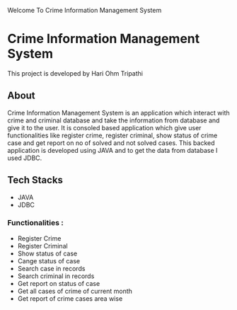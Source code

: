 Welcome To Crime Information Management System

# Crime Information Management System

This project is developed by Hari Ohm Tripathi


## About
Crime Information Management System is an application which interact with crime and criminal database and take the information from database and give it to the user. 
It is consoled based application which give user functionalities like register crime, register criminal, show status of crime case and get report on no of solved and not solved cases.
This backed application is developed using JAVA and to get the data from database I used JDBC.

## Tech Stacks
* JAVA
* JDBC




### Functionalities :
* Register Crime
* Register Criminal
* Show status of case
* Cange status of case
* Search case in records
* Search criminal in records
* Get report on status of case
* Get all cases of crime of current month
* Get report of crime cases area wise
					 
				


